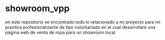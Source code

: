 # showroom_vpp
en este repositorio se encontrado todo lo relacionado a mi proyecto para mi practica profesionalizante de tipo voluntariado en el cual desarrollare una página web de venta de ropa para un showroom local 
